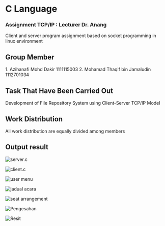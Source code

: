 # C Language
<h3>Assignment TCP/IP : Lecturer Dr. Anang</h3>
Client and server program assignment based on socket programming in linux environment

<h2> Group Member </h2>
1. Azihanafi Mohd Dakir 1111115003
2. Mohamad Thaqif bin Jamaludin 1112701034

<h2> Task That Have Been Carried Out </h2>
Development of File Repository System using Client-Server TCP/IP Model


<h2>Work Distribution</h2>
All work distribution are equally divided among members 


<h2>Output result</h2>

![server.c](https://cloud.githubusercontent.com/assets/13751130/10186143/5f8a3b2e-6781-11e5-91d9-c9f7e17f66c9.png "server.c")

![client.c](https://cloud.githubusercontent.com/assets/13751130/10186141/5f2fa5c4-6781-11e5-856d-71157c28fa9e.png "client.c")

![user menu](https://cloud.githubusercontent.com/assets/13751130/10186146/5fc0fef2-6781-11e5-8093-1be24240e14d.png)

![jadual acara](https://cloud.githubusercontent.com/assets/13751130/10186148/600028a2-6781-11e5-8947-589b2ae9bf39.png)

![seat arrangement](https://cloud.githubusercontent.com/assets/13751130/10186149/60046714-6781-11e5-9c8e-4475afbb7a25.png)

![Pengesahan](https://cloud.githubusercontent.com/assets/13751130/10186150/600bd468-6781-11e5-9501-6c6abd8a6258.png)

![Resit](https://cloud.githubusercontent.com/assets/13751130/10186143/5f8a3b2e-6781-11e5-91d9-c9f7e17f66c9.png)
